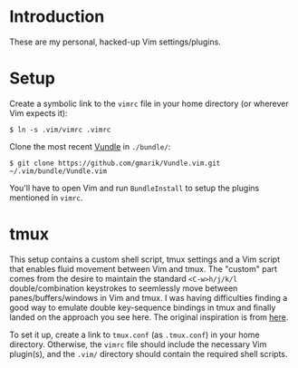 # Introduction

These are my personal, hacked-up Vim settings/plugins.

# Setup

Create a symbolic link to the ```vimrc``` file in your home directory (or wherever Vim expects it):

```$ ln -s .vim/vimrc .vimrc ```

Clone the most recent [Vundle](https://github.com/gmarik/Vundle.vim) in ```./bundle/```:

```$ git clone https://github.com/gmarik/Vundle.vim.git ~/.vim/bundle/Vundle.vim```

You'll have to open Vim and run ```BundleInstall``` to setup the plugins mentioned in ```vimrc```.

# tmux

This setup contains a custom shell script, tmux settings and a Vim script that
enables fluid movement between Vim and tmux.  The "custom" part comes from the
desire to maintain the standard ```<C-w>h/j/k/l```
double/combination keystrokes to seemlessly move between panes/buffers/windows
in Vim and tmux.  I was having difficulties finding a good way to emulate double
key-sequence bindings in tmux and finally landed on the approach you see here.
The original inspiration is from [here](https://gist.github.com/hjdivad/d7f79b45ac2922336fec).

To set it up, create a link to ```tmux.conf``` (as ```.tmux.conf```) in your home directory.
Otherwise, the ```vimrc``` file should include the necessary Vim plugin(s), and
the ```.vim/``` directory should contain the required shell scripts.


